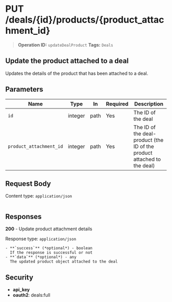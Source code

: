 # PUT /deals/{id}/products/{product_attachment_id}

> **Operation ID:** `updateDealProduct`
> **Tags:** `Deals`

## Update the product attached to a deal

Updates the details of the product that has been attached to a deal.

## Parameters

| Name | Type | In | Required | Description |
|------|------|-------|----------|-------------|
| `id` | integer | path | Yes | The ID of the deal |
| `product_attachment_id` | integer | path | Yes | The ID of the deal-product (the ID of the product attached to the deal) |

## Request Body

Content type: `application/json`

```

```

## Responses

**200** - Update product attachment details

Response type: `application/json`

```
- **`success`** (*optional*) - boolean
  If the response is successful or not
- **`data`** (*optional*) - any
  The updated product object attached to the deal
```


## Security

- **api_key**
- **oauth2**: deals:full